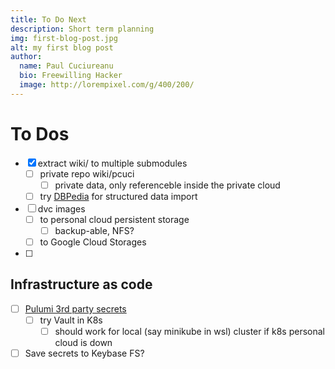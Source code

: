 ```yaml
---
title: To Do Next
description: Short term planning
img: first-blog-post.jpg
alt: my first blog post
author:
  name: Paul Cuciureanu
  bio: Freewilling Hacker
  image: http://lorempixel.com/g/400/200/
---
```

# To Dos

- [x] extract wiki/ to multiple submodules
  - [ ] private repo wiki/pcuci
    - [ ] private data, only referenceble inside the private cloud
  - [ ] try [DBPedia](https://wiki.dbpedia.org/) for structured data import
- [ ] dvc images
  - [ ] to personal cloud persistent storage
    - [ ] backup-able, NFS?
  - [ ] to Google Cloud Storages
- [ ] 

## Infrastructure as code

- [ ] [Pulumi 3rd party secrets](https://www.pulumi.com/docs/intro/concepts/config/#initializing-a-stack-with-alternative-encryption)
  - [ ] try Vault in K8s
    - [ ] should work for local (say minikube in wsl) cluster if k8s personal cloud is down
- [ ] Save secrets to Keybase FS?
